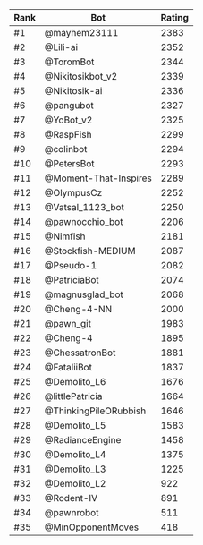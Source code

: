 Rank|Bot|Rating
---|---|---
#1|@mayhem23111|2383
#2|@Lili-ai|2352
#3|@ToromBot|2344
#4|@Nikitosikbot_v2|2339
#5|@Nikitosik-ai|2336
#6|@pangubot|2327
#7|@YoBot_v2|2325
#8|@RaspFish|2299
#9|@colinbot|2294
#10|@PetersBot|2293
#11|@Moment-That-Inspires|2289
#12|@OlympusCz|2252
#13|@Vatsal_1123_bot|2250
#14|@pawnocchio_bot|2206
#15|@Nimfish|2181
#16|@Stockfish-MEDIUM|2087
#17|@Pseudo-1|2082
#18|@PatriciaBot|2074
#19|@magnusglad_bot|2068
#20|@Cheng-4-NN|2000
#21|@pawn_git|1983
#22|@Cheng-4|1895
#23|@ChessatronBot|1881
#24|@FataliiBot|1837
#25|@Demolito_L6|1676
#26|@littlePatricia|1664
#27|@ThinkingPileORubbish|1646
#28|@Demolito_L5|1583
#29|@RadianceEngine|1458
#30|@Demolito_L4|1375
#31|@Demolito_L3|1225
#32|@Demolito_L2|922
#33|@Rodent-IV|891
#34|@pawnrobot|511
#35|@MinOpponentMoves|418
